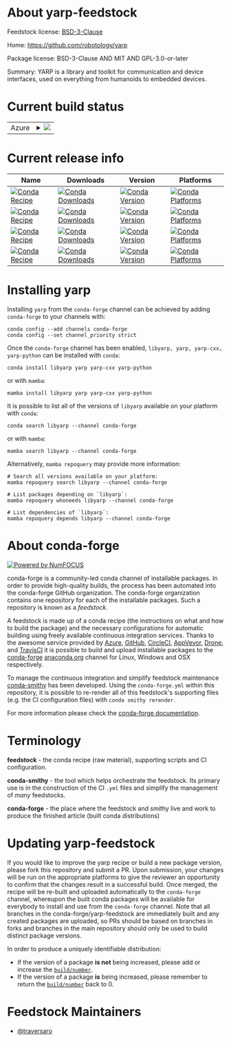 About yarp-feedstock
====================

Feedstock license: [BSD-3-Clause](https://github.com/conda-forge/yarp-feedstock/blob/main/LICENSE.txt)

Home: https://github.com/robotology/yarp

Package license: BSD-3-Clause AND MIT AND GPL-3.0-or-later

Summary: YARP is a library and toolkit for communication and device interfaces, used on everything from humanoids to embedded devices.

Current build status
====================


<table>
    
  <tr>
    <td>Azure</td>
    <td>
      <details>
        <summary>
          <a href="https://dev.azure.com/conda-forge/feedstock-builds/_build/latest?definitionId=16439&branchName=main">
            <img src="https://dev.azure.com/conda-forge/feedstock-builds/_apis/build/status/yarp-feedstock?branchName=main">
          </a>
        </summary>
        <table>
          <thead><tr><th>Variant</th><th>Status</th></tr></thead>
          <tbody><tr>
              <td>linux_64_python3.10.____cpython</td>
              <td>
                <a href="https://dev.azure.com/conda-forge/feedstock-builds/_build/latest?definitionId=16439&branchName=main">
                  <img src="https://dev.azure.com/conda-forge/feedstock-builds/_apis/build/status/yarp-feedstock?branchName=main&jobName=linux&configuration=linux%20linux_64_python3.10.____cpython" alt="variant">
                </a>
              </td>
            </tr><tr>
              <td>linux_64_python3.11.____cpython</td>
              <td>
                <a href="https://dev.azure.com/conda-forge/feedstock-builds/_build/latest?definitionId=16439&branchName=main">
                  <img src="https://dev.azure.com/conda-forge/feedstock-builds/_apis/build/status/yarp-feedstock?branchName=main&jobName=linux&configuration=linux%20linux_64_python3.11.____cpython" alt="variant">
                </a>
              </td>
            </tr><tr>
              <td>linux_64_python3.12.____cpython</td>
              <td>
                <a href="https://dev.azure.com/conda-forge/feedstock-builds/_build/latest?definitionId=16439&branchName=main">
                  <img src="https://dev.azure.com/conda-forge/feedstock-builds/_apis/build/status/yarp-feedstock?branchName=main&jobName=linux&configuration=linux%20linux_64_python3.12.____cpython" alt="variant">
                </a>
              </td>
            </tr><tr>
              <td>linux_64_python3.13.____cp313</td>
              <td>
                <a href="https://dev.azure.com/conda-forge/feedstock-builds/_build/latest?definitionId=16439&branchName=main">
                  <img src="https://dev.azure.com/conda-forge/feedstock-builds/_apis/build/status/yarp-feedstock?branchName=main&jobName=linux&configuration=linux%20linux_64_python3.13.____cp313" alt="variant">
                </a>
              </td>
            </tr><tr>
              <td>linux_aarch64_python3.10.____cpython</td>
              <td>
                <a href="https://dev.azure.com/conda-forge/feedstock-builds/_build/latest?definitionId=16439&branchName=main">
                  <img src="https://dev.azure.com/conda-forge/feedstock-builds/_apis/build/status/yarp-feedstock?branchName=main&jobName=linux&configuration=linux%20linux_aarch64_python3.10.____cpython" alt="variant">
                </a>
              </td>
            </tr><tr>
              <td>linux_aarch64_python3.11.____cpython</td>
              <td>
                <a href="https://dev.azure.com/conda-forge/feedstock-builds/_build/latest?definitionId=16439&branchName=main">
                  <img src="https://dev.azure.com/conda-forge/feedstock-builds/_apis/build/status/yarp-feedstock?branchName=main&jobName=linux&configuration=linux%20linux_aarch64_python3.11.____cpython" alt="variant">
                </a>
              </td>
            </tr><tr>
              <td>linux_aarch64_python3.12.____cpython</td>
              <td>
                <a href="https://dev.azure.com/conda-forge/feedstock-builds/_build/latest?definitionId=16439&branchName=main">
                  <img src="https://dev.azure.com/conda-forge/feedstock-builds/_apis/build/status/yarp-feedstock?branchName=main&jobName=linux&configuration=linux%20linux_aarch64_python3.12.____cpython" alt="variant">
                </a>
              </td>
            </tr><tr>
              <td>linux_aarch64_python3.13.____cp313</td>
              <td>
                <a href="https://dev.azure.com/conda-forge/feedstock-builds/_build/latest?definitionId=16439&branchName=main">
                  <img src="https://dev.azure.com/conda-forge/feedstock-builds/_apis/build/status/yarp-feedstock?branchName=main&jobName=linux&configuration=linux%20linux_aarch64_python3.13.____cp313" alt="variant">
                </a>
              </td>
            </tr><tr>
              <td>linux_ppc64le_python3.10.____cpython</td>
              <td>
                <a href="https://dev.azure.com/conda-forge/feedstock-builds/_build/latest?definitionId=16439&branchName=main">
                  <img src="https://dev.azure.com/conda-forge/feedstock-builds/_apis/build/status/yarp-feedstock?branchName=main&jobName=linux&configuration=linux%20linux_ppc64le_python3.10.____cpython" alt="variant">
                </a>
              </td>
            </tr><tr>
              <td>linux_ppc64le_python3.11.____cpython</td>
              <td>
                <a href="https://dev.azure.com/conda-forge/feedstock-builds/_build/latest?definitionId=16439&branchName=main">
                  <img src="https://dev.azure.com/conda-forge/feedstock-builds/_apis/build/status/yarp-feedstock?branchName=main&jobName=linux&configuration=linux%20linux_ppc64le_python3.11.____cpython" alt="variant">
                </a>
              </td>
            </tr><tr>
              <td>linux_ppc64le_python3.12.____cpython</td>
              <td>
                <a href="https://dev.azure.com/conda-forge/feedstock-builds/_build/latest?definitionId=16439&branchName=main">
                  <img src="https://dev.azure.com/conda-forge/feedstock-builds/_apis/build/status/yarp-feedstock?branchName=main&jobName=linux&configuration=linux%20linux_ppc64le_python3.12.____cpython" alt="variant">
                </a>
              </td>
            </tr><tr>
              <td>linux_ppc64le_python3.13.____cp313</td>
              <td>
                <a href="https://dev.azure.com/conda-forge/feedstock-builds/_build/latest?definitionId=16439&branchName=main">
                  <img src="https://dev.azure.com/conda-forge/feedstock-builds/_apis/build/status/yarp-feedstock?branchName=main&jobName=linux&configuration=linux%20linux_ppc64le_python3.13.____cp313" alt="variant">
                </a>
              </td>
            </tr><tr>
              <td>osx_64_python3.10.____cpython</td>
              <td>
                <a href="https://dev.azure.com/conda-forge/feedstock-builds/_build/latest?definitionId=16439&branchName=main">
                  <img src="https://dev.azure.com/conda-forge/feedstock-builds/_apis/build/status/yarp-feedstock?branchName=main&jobName=osx&configuration=osx%20osx_64_python3.10.____cpython" alt="variant">
                </a>
              </td>
            </tr><tr>
              <td>osx_64_python3.11.____cpython</td>
              <td>
                <a href="https://dev.azure.com/conda-forge/feedstock-builds/_build/latest?definitionId=16439&branchName=main">
                  <img src="https://dev.azure.com/conda-forge/feedstock-builds/_apis/build/status/yarp-feedstock?branchName=main&jobName=osx&configuration=osx%20osx_64_python3.11.____cpython" alt="variant">
                </a>
              </td>
            </tr><tr>
              <td>osx_64_python3.12.____cpython</td>
              <td>
                <a href="https://dev.azure.com/conda-forge/feedstock-builds/_build/latest?definitionId=16439&branchName=main">
                  <img src="https://dev.azure.com/conda-forge/feedstock-builds/_apis/build/status/yarp-feedstock?branchName=main&jobName=osx&configuration=osx%20osx_64_python3.12.____cpython" alt="variant">
                </a>
              </td>
            </tr><tr>
              <td>osx_64_python3.13.____cp313</td>
              <td>
                <a href="https://dev.azure.com/conda-forge/feedstock-builds/_build/latest?definitionId=16439&branchName=main">
                  <img src="https://dev.azure.com/conda-forge/feedstock-builds/_apis/build/status/yarp-feedstock?branchName=main&jobName=osx&configuration=osx%20osx_64_python3.13.____cp313" alt="variant">
                </a>
              </td>
            </tr><tr>
              <td>osx_arm64_python3.10.____cpython</td>
              <td>
                <a href="https://dev.azure.com/conda-forge/feedstock-builds/_build/latest?definitionId=16439&branchName=main">
                  <img src="https://dev.azure.com/conda-forge/feedstock-builds/_apis/build/status/yarp-feedstock?branchName=main&jobName=osx&configuration=osx%20osx_arm64_python3.10.____cpython" alt="variant">
                </a>
              </td>
            </tr><tr>
              <td>osx_arm64_python3.11.____cpython</td>
              <td>
                <a href="https://dev.azure.com/conda-forge/feedstock-builds/_build/latest?definitionId=16439&branchName=main">
                  <img src="https://dev.azure.com/conda-forge/feedstock-builds/_apis/build/status/yarp-feedstock?branchName=main&jobName=osx&configuration=osx%20osx_arm64_python3.11.____cpython" alt="variant">
                </a>
              </td>
            </tr><tr>
              <td>osx_arm64_python3.12.____cpython</td>
              <td>
                <a href="https://dev.azure.com/conda-forge/feedstock-builds/_build/latest?definitionId=16439&branchName=main">
                  <img src="https://dev.azure.com/conda-forge/feedstock-builds/_apis/build/status/yarp-feedstock?branchName=main&jobName=osx&configuration=osx%20osx_arm64_python3.12.____cpython" alt="variant">
                </a>
              </td>
            </tr><tr>
              <td>osx_arm64_python3.13.____cp313</td>
              <td>
                <a href="https://dev.azure.com/conda-forge/feedstock-builds/_build/latest?definitionId=16439&branchName=main">
                  <img src="https://dev.azure.com/conda-forge/feedstock-builds/_apis/build/status/yarp-feedstock?branchName=main&jobName=osx&configuration=osx%20osx_arm64_python3.13.____cp313" alt="variant">
                </a>
              </td>
            </tr><tr>
              <td>win_64_python3.10.____cpython</td>
              <td>
                <a href="https://dev.azure.com/conda-forge/feedstock-builds/_build/latest?definitionId=16439&branchName=main">
                  <img src="https://dev.azure.com/conda-forge/feedstock-builds/_apis/build/status/yarp-feedstock?branchName=main&jobName=win&configuration=win%20win_64_python3.10.____cpython" alt="variant">
                </a>
              </td>
            </tr><tr>
              <td>win_64_python3.11.____cpython</td>
              <td>
                <a href="https://dev.azure.com/conda-forge/feedstock-builds/_build/latest?definitionId=16439&branchName=main">
                  <img src="https://dev.azure.com/conda-forge/feedstock-builds/_apis/build/status/yarp-feedstock?branchName=main&jobName=win&configuration=win%20win_64_python3.11.____cpython" alt="variant">
                </a>
              </td>
            </tr><tr>
              <td>win_64_python3.12.____cpython</td>
              <td>
                <a href="https://dev.azure.com/conda-forge/feedstock-builds/_build/latest?definitionId=16439&branchName=main">
                  <img src="https://dev.azure.com/conda-forge/feedstock-builds/_apis/build/status/yarp-feedstock?branchName=main&jobName=win&configuration=win%20win_64_python3.12.____cpython" alt="variant">
                </a>
              </td>
            </tr><tr>
              <td>win_64_python3.13.____cp313</td>
              <td>
                <a href="https://dev.azure.com/conda-forge/feedstock-builds/_build/latest?definitionId=16439&branchName=main">
                  <img src="https://dev.azure.com/conda-forge/feedstock-builds/_apis/build/status/yarp-feedstock?branchName=main&jobName=win&configuration=win%20win_64_python3.13.____cp313" alt="variant">
                </a>
              </td>
            </tr>
          </tbody>
        </table>
      </details>
    </td>
  </tr>
</table>

Current release info
====================

| Name | Downloads | Version | Platforms |
| --- | --- | --- | --- |
| [![Conda Recipe](https://img.shields.io/badge/recipe-libyarp-green.svg)](https://anaconda.org/conda-forge/libyarp) | [![Conda Downloads](https://img.shields.io/conda/dn/conda-forge/libyarp.svg)](https://anaconda.org/conda-forge/libyarp) | [![Conda Version](https://img.shields.io/conda/vn/conda-forge/libyarp.svg)](https://anaconda.org/conda-forge/libyarp) | [![Conda Platforms](https://img.shields.io/conda/pn/conda-forge/libyarp.svg)](https://anaconda.org/conda-forge/libyarp) |
| [![Conda Recipe](https://img.shields.io/badge/recipe-yarp-green.svg)](https://anaconda.org/conda-forge/yarp) | [![Conda Downloads](https://img.shields.io/conda/dn/conda-forge/yarp.svg)](https://anaconda.org/conda-forge/yarp) | [![Conda Version](https://img.shields.io/conda/vn/conda-forge/yarp.svg)](https://anaconda.org/conda-forge/yarp) | [![Conda Platforms](https://img.shields.io/conda/pn/conda-forge/yarp.svg)](https://anaconda.org/conda-forge/yarp) |
| [![Conda Recipe](https://img.shields.io/badge/recipe-yarp--cxx-green.svg)](https://anaconda.org/conda-forge/yarp-cxx) | [![Conda Downloads](https://img.shields.io/conda/dn/conda-forge/yarp-cxx.svg)](https://anaconda.org/conda-forge/yarp-cxx) | [![Conda Version](https://img.shields.io/conda/vn/conda-forge/yarp-cxx.svg)](https://anaconda.org/conda-forge/yarp-cxx) | [![Conda Platforms](https://img.shields.io/conda/pn/conda-forge/yarp-cxx.svg)](https://anaconda.org/conda-forge/yarp-cxx) |
| [![Conda Recipe](https://img.shields.io/badge/recipe-yarp--python-green.svg)](https://anaconda.org/conda-forge/yarp-python) | [![Conda Downloads](https://img.shields.io/conda/dn/conda-forge/yarp-python.svg)](https://anaconda.org/conda-forge/yarp-python) | [![Conda Version](https://img.shields.io/conda/vn/conda-forge/yarp-python.svg)](https://anaconda.org/conda-forge/yarp-python) | [![Conda Platforms](https://img.shields.io/conda/pn/conda-forge/yarp-python.svg)](https://anaconda.org/conda-forge/yarp-python) |

Installing yarp
===============

Installing `yarp` from the `conda-forge` channel can be achieved by adding `conda-forge` to your channels with:

```
conda config --add channels conda-forge
conda config --set channel_priority strict
```

Once the `conda-forge` channel has been enabled, `libyarp, yarp, yarp-cxx, yarp-python` can be installed with `conda`:

```
conda install libyarp yarp yarp-cxx yarp-python
```

or with `mamba`:

```
mamba install libyarp yarp yarp-cxx yarp-python
```

It is possible to list all of the versions of `libyarp` available on your platform with `conda`:

```
conda search libyarp --channel conda-forge
```

or with `mamba`:

```
mamba search libyarp --channel conda-forge
```

Alternatively, `mamba repoquery` may provide more information:

```
# Search all versions available on your platform:
mamba repoquery search libyarp --channel conda-forge

# List packages depending on `libyarp`:
mamba repoquery whoneeds libyarp --channel conda-forge

# List dependencies of `libyarp`:
mamba repoquery depends libyarp --channel conda-forge
```


About conda-forge
=================

[![Powered by
NumFOCUS](https://img.shields.io/badge/powered%20by-NumFOCUS-orange.svg?style=flat&colorA=E1523D&colorB=007D8A)](https://numfocus.org)

conda-forge is a community-led conda channel of installable packages.
In order to provide high-quality builds, the process has been automated into the
conda-forge GitHub organization. The conda-forge organization contains one repository
for each of the installable packages. Such a repository is known as a *feedstock*.

A feedstock is made up of a conda recipe (the instructions on what and how to build
the package) and the necessary configurations for automatic building using freely
available continuous integration services. Thanks to the awesome service provided by
[Azure](https://azure.microsoft.com/en-us/services/devops/), [GitHub](https://github.com/),
[CircleCI](https://circleci.com/), [AppVeyor](https://www.appveyor.com/),
[Drone](https://cloud.drone.io/welcome), and [TravisCI](https://travis-ci.com/)
it is possible to build and upload installable packages to the
[conda-forge](https://anaconda.org/conda-forge) [anaconda.org](https://anaconda.org/)
channel for Linux, Windows and OSX respectively.

To manage the continuous integration and simplify feedstock maintenance
[conda-smithy](https://github.com/conda-forge/conda-smithy) has been developed.
Using the ``conda-forge.yml`` within this repository, it is possible to re-render all of
this feedstock's supporting files (e.g. the CI configuration files) with ``conda smithy rerender``.

For more information please check the [conda-forge documentation](https://conda-forge.org/docs/).

Terminology
===========

**feedstock** - the conda recipe (raw material), supporting scripts and CI configuration.

**conda-smithy** - the tool which helps orchestrate the feedstock.
                   Its primary use is in the construction of the CI ``.yml`` files
                   and simplify the management of *many* feedstocks.

**conda-forge** - the place where the feedstock and smithy live and work to
                  produce the finished article (built conda distributions)


Updating yarp-feedstock
=======================

If you would like to improve the yarp recipe or build a new
package version, please fork this repository and submit a PR. Upon submission,
your changes will be run on the appropriate platforms to give the reviewer an
opportunity to confirm that the changes result in a successful build. Once
merged, the recipe will be re-built and uploaded automatically to the
`conda-forge` channel, whereupon the built conda packages will be available for
everybody to install and use from the `conda-forge` channel.
Note that all branches in the conda-forge/yarp-feedstock are
immediately built and any created packages are uploaded, so PRs should be based
on branches in forks and branches in the main repository should only be used to
build distinct package versions.

In order to produce a uniquely identifiable distribution:
 * If the version of a package **is not** being increased, please add or increase
   the [``build/number``](https://docs.conda.io/projects/conda-build/en/latest/resources/define-metadata.html#build-number-and-string).
 * If the version of a package **is** being increased, please remember to return
   the [``build/number``](https://docs.conda.io/projects/conda-build/en/latest/resources/define-metadata.html#build-number-and-string)
   back to 0.

Feedstock Maintainers
=====================

* [@traversaro](https://github.com/traversaro/)

